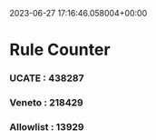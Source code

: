 2023-06-27 17:16:46.058004+00:00
# Rule Counter 
 ### UCATE : 438287

 ### Veneto : 218429

 ### Allowlist : 13929
